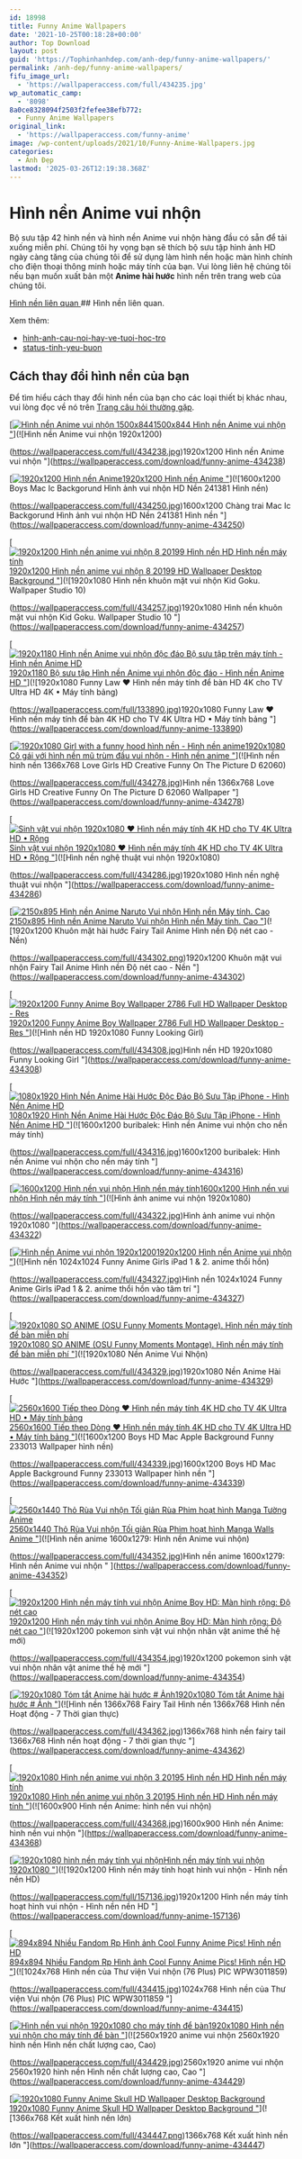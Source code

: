 ```yaml
---
id: 18998
title: Funny Anime Wallpapers
date: '2021-10-25T00:18:28+00:00'
author: Top Download
layout: post
guid: 'https://Tophinhanhdep.com/anh-dep/funny-anime-wallpapers/'
permalink: /anh-dep/funny-anime-wallpapers/
fifu_image_url:
  - 'https://wallpaperaccess.com/full/434235.jpg'
wp_automatic_camp:
  - '8098'
8a0ce8328094f2503f2fefee38efb772:
  - Funny Anime Wallpapers
original_link:
  - 'https://wallpaperaccess.com/funny-anime'
image: /wp-content/uploads/2021/10/Funny-Anime-Wallpapers.jpg
categories:
  - Ảnh Đẹp
lastmod: '2025-03-26T12:19:38.368Z'
---
```

# Hình nền Anime vui nhộn

Bộ sưu tập 42 hình nền và hình nền Anime vui nhộn hàng đầu có sẵn để tải xuống miễn phí. Chúng tôi hy vọng bạn sẽ thích bộ sưu tập hình ảnh HD ngày càng tăng của chúng tôi để sử dụng làm hình nền hoặc màn hình chính cho điện thoại thông minh hoặc máy tính của bạn. Vui lòng liên hệ chúng tôi nếu bạn muốn xuất bản một **Anime hài hước** hình nền trên trang web của chúng tôi.

[Hình nền liên quan ](#related) ## Hình nền liên quan.

   
 Xem thêm:

   
- [hinh-anh-cau-noi-hay-ve-tuoi-hoc-tro](https://tophinhanhdep.com/nhung-cau-noi-hay/hinh-anh-cau-noi-hay-ve-tuoi-hoc-tro/)
- [status-tinh-yeu-buon](https://tophinhanhdep.com/anh-tinh-yeu/status-tinh-yeu-buon/)

## Cách thay đổi hình nền của bạn

Để tìm hiểu cách thay đổi hình nền của bạn cho các loại thiết bị khác nhau, vui lòng đọc về nó trên [Trang câu hỏi thường gặp](https://tophinhanhdep.com/faq/).

  
[[![Hình nền Anime vui nhộn 1500x844](https://wallpaperaccess.com/full/434235.jpg)1500x844 Hình nền Anime vui nhộn "](https://wallpaperaccess.com/download/funny-anime-434235)](![Hình nền Anime vui nhộn 1920x1200)

(https://wallpaperaccess.com/full/434238.jpg)1920x1200 Hình nền Anime vui nhộn "](https://wallpaperaccess.com/download/funny-anime-434238)

[[![1920x1200 Hình nền Anime](https://wallpaperaccess.com/full/434246.jpg)1920x1200 Hình nền Anime "](https://wallpaperaccess.com/download/funny-anime-434246)](![1600x1200 Boys Mac Ic Backgorund Hình ảnh vui nhộn HD Nền 241381 Hình nền)

(https://wallpaperaccess.com/full/434250.jpg)1600x1200 Chàng trai Mac Ic Backgorund Hình ảnh vui nhộn HD Nền 241381 Hình nền "](https://wallpaperaccess.com/download/funny-anime-434250)

[[![1920x1200 Hình nền anime vui nhộn 8 20199 Hình nền HD Hình nền máy tính](https://wallpaperaccess.com/full/434252.jpg)1920x1200 Hình nền anime vui nhộn 8 20199 HD Wallpaper Desktop Background "](https://wallpaperaccess.com/download/funny-anime-434252)](![1920x1080 Hình nền khuôn mặt vui nhộn Kid Goku.  Wallpaper Studio 10)

(https://wallpaperaccess.com/full/434257.jpg)1920x1080 Hình nền khuôn mặt vui nhộn Kid Goku. Wallpaper Studio 10 "](https://wallpaperaccess.com/download/funny-anime-434257)

[[![1920x1180 Hình nền Anime vui nhộn độc đáo Bộ sưu tập trên máy tính - Hình nền Anime HD](https://wallpaperaccess.com/full/434263.jpg)1920x1180 Bộ sưu tập Hình nền Anime vui nhộn độc đáo - Hình nền Anime HD "](https://wallpaperaccess.com/download/funny-anime-434263)](![1920x1080 Funny Law ❤ Hình nền máy tính để bàn HD 4K cho TV Ultra HD 4K • Máy tính bảng)

(https://wallpaperaccess.com/full/133890.jpg)1920x1080 Funny Law ❤ Hình nền máy tính để bàn 4K HD cho TV 4K Ultra HD • Máy tính bảng "](https://wallpaperaccess.com/download/funny-anime-133890)

[[![1920x1080 Girl with a funny hood hình nền - Hình nền anime](https://wallpaperaccess.com/full/434272.jpg)1920x1080 Cô gái với hình nền mũ trùm đầu vui nhộn - Hình nền anime "](https://wallpaperaccess.com/download/funny-anime-434272)](![Hình nền hình nền 1366x768 Love Girls HD Creative Funny On The Picture D 62060)

(https://wallpaperaccess.com/full/434278.jpg)Hình nền 1366x768 Love Girls HD Creative Funny On The Picture D 62060 Wallpaper "](https://wallpaperaccess.com/download/funny-anime-434278)

[[![Sinh vật vui nhộn 1920x1080 ❤ Hình nền máy tính 4K HD cho TV 4K Ultra HD • Rộng](https://wallpaperaccess.com/full/434280.jpg)Sinh vật vui nhộn 1920x1080 ❤ Hình nền máy tính 4K HD cho TV 4K Ultra HD • Rộng "](https://wallpaperaccess.com/download/funny-anime-434280)](![Hình nền nghệ thuật vui nhộn 1920x1080)

(https://wallpaperaccess.com/full/434286.jpg)1920x1080 Hình nền nghệ thuật vui nhộn "](https://wallpaperaccess.com/download/funny-anime-434286)

[[![2150x895 Hình nền Anime Naruto Vui nhộn Hình nền Máy tính.  Cao](https://wallpaperaccess.com/full/434292.jpg)2150x895 Hình nền Anime Naruto Vui nhộn Hình nền Máy tính. Cao "](https://wallpaperaccess.com/download/funny-anime-434292)](![1920x1200 Khuôn mặt hài hước Fairy Tail Anime Hình nền Độ nét cao - Nền)

(https://wallpaperaccess.com/full/434302.png)1920x1200 Khuôn mặt vui nhộn Fairy Tail Anime Hình nền Độ nét cao - Nền "](https://wallpaperaccess.com/download/funny-anime-434302)

[[![1920x1200 Funny Anime Boy Wallpaper 2786 Full HD Wallpaper Desktop - Res](https://wallpaperaccess.com/full/434307.jpg)1920x1200 Funny Anime Boy Wallpaper 2786 Full HD Wallpaper Desktop - Res "](https://wallpaperaccess.com/download/funny-anime-434307)](![Hình nền HD 1920x1080 Funny Looking Girl)

(https://wallpaperaccess.com/full/434308.jpg)Hình nền HD 1920x1080 Funny Looking Girl "](https://wallpaperaccess.com/download/funny-anime-434308)

[[![1080x1920 Hình Nền Anime Hài Hước Độc Đáo Bộ Sưu Tập iPhone - Hình Nền Anime HD](https://wallpaperaccess.com/full/434310.jpg)1080x1920 Hình Nền Anime Hài Hước Độc Đáo Bộ Sưu Tập iPhone - Hình Nền Anime HD "](https://wallpaperaccess.com/download/funny-anime-434310)](![1600x1200 buribalek: Hình nền Anime vui nhộn cho nền máy tính)

(https://wallpaperaccess.com/full/434316.jpg)1600x1200 buribalek: Hình nền Anime vui nhộn cho nền máy tính "](https://wallpaperaccess.com/download/funny-anime-434316)

[[![1600x1200 Hình nền vui nhộn Hình nền máy tính](https://wallpaperaccess.com/full/190222.jpg)1600x1200 Hình nền vui nhộn Hình nền máy tính "](https://wallpaperaccess.com/download/funny-anime-190222)](![Hình ảnh anime vui nhộn 1920x1080)

(https://wallpaperaccess.com/full/434322.jpg)Hình ảnh anime vui nhộn 1920x1080 "](https://wallpaperaccess.com/download/funny-anime-434322)

[[![Hình nền Anime vui nhộn 1920x1200](https://wallpaperaccess.com/full/434323.jpg)1920x1200 Hình nền Anime vui nhộn "](https://wallpaperaccess.com/download/funny-anime-434323)](![Hình nền 1024x1024 Funny Anime Girls iPad 1 & 2.  anime thổi hồn)

(https://wallpaperaccess.com/full/434327.jpg)Hình nền 1024x1024 Funny Anime Girls iPad 1 &amp; 2. anime thổi hồn vào tâm trí "](https://wallpaperaccess.com/download/funny-anime-434327)

[[![1920x1080 SO ANIME (OSU Funny Moments Montage).  Hình nền máy tính để bàn miễn phí](https://wallpaperaccess.com/full/434328.jpg)1920x1080 SO ANIME (OSU Funny Moments Montage). Hình nền máy tính để bàn miễn phí "](https://wallpaperaccess.com/download/funny-anime-434328)](![1920x1080 Nền Anime Vui Nhộn)

(https://wallpaperaccess.com/full/434329.jpg)1920x1080 Nền Anime Hài Hước "](https://wallpaperaccess.com/download/funny-anime-434329)

[[![2560x1600 Tiếp theo Dòng ❤ Hình nền máy tính 4K HD cho TV 4K Ultra HD • Máy tính bảng](https://wallpaperaccess.com/full/434335.jpg)2560x1600 Tiếp theo Dòng ❤ Hình nền máy tính 4K HD cho TV 4K Ultra HD • Máy tính bảng "](https://wallpaperaccess.com/download/funny-anime-434335)](![1600x1200 Boys HD Mac Apple Background Funny 233013 Wallpaper hình nền)

(https://wallpaperaccess.com/full/434339.jpg)1600x1200 Boys HD Mac Apple Background Funny 233013 Wallpaper hình nền "](https://wallpaperaccess.com/download/funny-anime-434339)

[[![2560x1440 Thỏ Rùa Vui nhộn Tối giản Rùa Phim hoạt hình Manga Tường Anime](https://wallpaperaccess.com/full/269524.png)2560x1440 Thỏ Rùa Vui nhộn Tối giản Rùa Phim hoạt hình Manga Walls Anime "](https://wallpaperaccess.com/download/funny-anime-269524)](![Hình nền anime 1600x1279: Hình nền Anime vui nhộn)

(https://wallpaperaccess.com/full/434352.jpg)Hình nền anime 1600x1279: Hình nền Anime vui nhộn " ](https://wallpaperaccess.com/download/funny-anime-434352)

[[![1920x1200 Hình nền máy tính vui nhộn Anime Boy HD: Màn hình rộng: Độ nét cao](https://wallpaperaccess.com/full/274839.jpg)1920x1200 Hình nền máy tính vui nhộn Anime Boy HD: Màn hình rộng: Độ nét cao "](https://wallpaperaccess.com/download/funny-anime-274839)](![1920x1200 pokemon sinh vật vui nhộn nhân vật anime thế hệ mới)

(https://wallpaperaccess.com/full/434354.jpg)1920x1200 pokemon sinh vật vui nhộn nhân vật anime thế hệ mới "](https://wallpaperaccess.com/download/funny-anime-434354)

[[![1920x1080 Tóm tắt Anime hài hước # Ảnh](https://wallpaperaccess.com/full/434355.jpg)1920x1080 Tóm tắt Anime hài hước # Ảnh "](https://wallpaperaccess.com/download/funny-anime-434355)](![Hình nền 1366x768 Fairy Tail Hình nền 1366x768 Hình nền Hoạt động - 7 Thời gian thực)

(https://wallpaperaccess.com/full/434362.jpg)1366x768 hình nền fairy tail 1366x768 Hình nền hoạt động - 7 thời gian thực "](https://wallpaperaccess.com/download/funny-anime-434362)

[[![1920x1080 Hình nền anime vui nhộn 3 20195 Hình nền HD Hình nền máy tính](https://wallpaperaccess.com/full/434366.jpg)1920x1080 Hình nền anime vui nhộn 3 20195 Hình nền HD Hình nền máy tính "](https://wallpaperaccess.com/download/funny-anime-434366)](![1600x900 Hình nền Anime: hình nền vui nhộn)

(https://wallpaperaccess.com/full/434368.jpg)1600x900 Hình nền Anime: hình nền vui nhộn "](https://wallpaperaccess.com/download/funny-anime-434368)

[[![1920x1080 hình nền máy tính vui nhộn](https://wallpaperaccess.com/full/434386.jpg)Hình nền máy tính vui nhộn 1920x1080 "](https://wallpaperaccess.com/download/funny-anime-434386)](![1920x1200 Hình nền máy tính hoạt hình vui nhộn - Hình nền nền HD)

(https://wallpaperaccess.com/full/157136.jpg)1920x1200 Hình nền máy tính hoạt hình vui nhộn - Hình nền nền HD "](https://wallpaperaccess.com/download/funny-anime-157136)

[[![894x894 Nhiều Fandom Rp Hình ảnh Cool Funny Anime Pics!  Hình nền HD](https://wallpaperaccess.com/full/434391.jpg)894x894 Nhiều Fandom Rp Hình ảnh Cool Funny Anime Pics! Hình nền HD "](https://wallpaperaccess.com/download/funny-anime-434391)](![1024x768 Hình nền của Thư viện Vui nhộn (76 Plus) PIC WPW3011859)

(https://wallpaperaccess.com/full/434415.jpg)1024x768 Hình nền của Thư viện Vui nhộn (76 Plus) PIC WPW3011859 "](https://wallpaperaccess.com/download/funny-anime-434415)

[[![Hình nền vui nhộn 1920x1080 cho máy tính để bàn](https://wallpaperaccess.com/full/434427.jpg)1920x1080 Hình nền vui nhộn cho máy tính để bàn "](https://wallpaperaccess.com/download/funny-anime-434427)](![2560x1920 anime vui nhộn 2560x1920 hình nền Hình nền chất lượng cao, Cao)

(https://wallpaperaccess.com/full/434429.jpg)2560x1920 anime vui nhộn 2560x1920 hình nền Hình nền chất lượng cao, Cao "](https://wallpaperaccess.com/download/funny-anime-434429)

[[![1920x1080 Funny Anime Skull HD Wallpaper Desktop Background](https://wallpaperaccess.com/full/434430.jpg)1920x1080 Funny Anime Skull HD Wallpaper Desktop Background "](https://wallpaperaccess.com/download/funny-anime-434430)](![1366x768 Kết xuất hình nền lớn)

(https://wallpaperaccess.com/full/434447.png)1366x768 Kết xuất hình nền lớn "](https://wallpaperaccess.com/download/funny-anime-434447)
